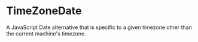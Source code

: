 TimeZoneDate
============

A JavaScript Date alternative that is specific to a given timezone other than the current machine's timezone.
